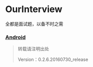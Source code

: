 # OurInterview
全都是面试题，以备不时之需

### [Android](/Android/README.md)

> 转载请注明出处
>
> Version：0.2.6.20160730_release
